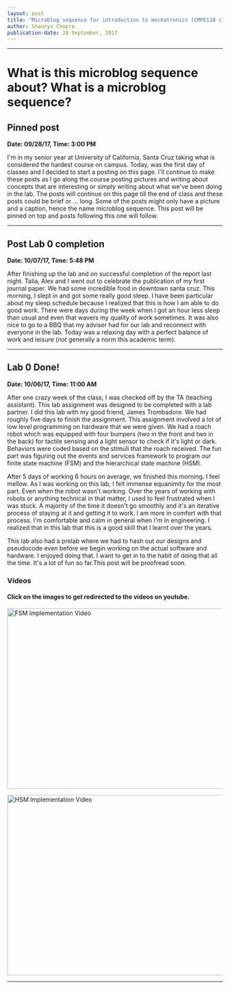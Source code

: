 ```yaml
---
layout: post
title: "Microblog sequence for introduction to mechatronics (CMPE118 class) at UCSC"
author: Shaurya Chopra
publication-date: 28 September, 2017
---
```


---
# What is this microblog sequence about? What is a microblog sequence?

## Pinned post
**Date: 09/28/17, Time: 3:00 PM**

I'm in my senior year at University of California, Santa Cruz taking
what is considered the hardest course on campus. Today, was the first
day of classes and I decided to start a posting on this page. I'll
continue to make these posts as I go along the course posting
pictures and writing about concepts that are interesting
or simply writing about what we've been doing in the lab. The posts
will continue on this page till the end of class and these posts could
be brief or ... long. Some of the posts might only have a picture and
a caption, hence the name microblog sequence. This post will be pinned
on top and posts following this one will follow. 

---

## Post Lab 0 completion
**Date: 10/07/17, Time: 5:48 PM**

After finishing up the lab and on successful completion of the report
last night. Talia, Alex and I went out to celebrate the publication of
my first journal paper. We had some incredible food in downtown santa
cruz. This morning, I slept in and got some really good sleep. I have
been particular about my sleep schedule because I realized that this
is how I am able to do good work. There were days during the week when
I got an hour less sleep than usual and even that wavers my quality of
work sometimes. It was also nice to go to a BBQ that my adviser had
for our lab and reconnect with everyone in the lab. Today was a
relaxing day with a perfect balance of work and leisure (not generally
a norm this academic term).

---
## Lab 0 Done!
**Date: 10/06/17, Time: 11:00 AM**

After one crazy week of the class, I was checked off by the TA (teaching
assistant). This lab assignment was designed to be completed with a lab partner.
I did this lab with my good friend, James Trombadore. We had roughly five days
to finish the assignment. This assignment involved a lot of low level
programming on hardware that we were given. We had a roach robot which was
equipped with four bumpers (two in the front and two in the back) for tactile
sensing and a light sensor to check if it's light or dark. Behaviors were coded
based on the stimuli that the roach received. The fun part was figuring out the
events and services framework to program our finite state machine (FSM) and the
hierarchical state machine (HSM). 

After 5 days of working 6 hours on average, we
finished this morning. I feel mellow. As I was working on this lab, I felt
immense equanimity for the most part. Even when the robot wasn't working. Over
the years of working with robots or anything technical in that matter, I used to
feel frustrated when I was stuck. A majority of the time it doesn't go smoothly
and it's an iterative process of staying at it and getting it to work. I am more
in comfort with that process. I'm comfortable and calm in general when I'm in
engineering. I realized that in this lab that this is a good skill that I learnt
over the years. 

This lab also had a prelab where we had to hash out our designs and pseudocode
even before we begin working on the actual software and hardware. I enjoyed
doing that. I want to get in to the habit of doing that all the time. It's a lot
of fun so far.This post 
will be proofread soon. 


### Videos
#### Click on the images to get redirected to the videos on youtube.
<a href="http://www.youtube.com/watch?feature=player_embedded&v=_fviaEYPr7E
" target="_blank"><img src="http://img.youtube.com/vi/_fviaEYPr7E/0.jpg" 
alt="FSM Implementation Video" width="700" height="420" border="0" /></a>

<a href="http://www.youtube.com/watch?feature=player_embedded&v=Fck8WLQOpmU
" target="_blank"><img src="http://img.youtube.com/vi/Fck8WLQOpmU/0.jpg" 
alt="HSM Implementation Video" width="700" height="420" border="0" /></a>


---
